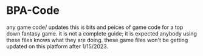 # BPA-Code
any game code/ updates
this is bits and peices of game code for a top down fantasy game.
it is not a complete guide; it is expected anybody using these files knows what they are doing.
these game files won't be getting updated on this platform after 1/15/2023.
